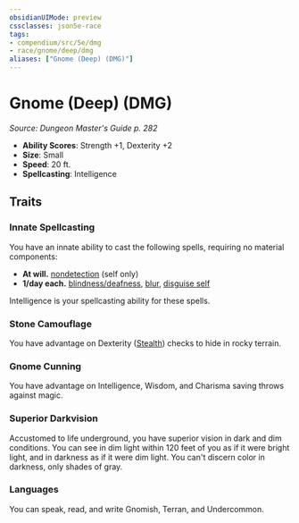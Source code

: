 ```yaml
---
obsidianUIMode: preview
cssclasses: json5e-race
tags:
- compendium/src/5e/dmg
- race/gnome/deep/dmg
aliases: ["Gnome (Deep) (DMG)"]
---
```

# Gnome (Deep) (DMG)
*Source: Dungeon Master's Guide p. 282*  

- **Ability Scores**: Strength +1, Dexterity +2
- **Size**: Small
- **Speed**: 20 ft.
- **Spellcasting**: Intelligence

## Traits

### Innate Spellcasting

You have an innate ability to cast the following spells, requiring no material components:

- **At will.** [nondetection](/Systems/5e/spells/nondetection.md) (self only)  
- **1/day each.** [blindness/deafness](/Systems/5e/spells/blindness-deafness.md), [blur](/Systems/5e/spells/blur.md), [disguise self](/Systems/5e/spells/disguise-self.md)  

Intelligence is your spellcasting ability for these spells.

### Stone Camouflage

You have advantage on Dexterity ([Stealth](/Systems/5e/rules/skills.md#Stealth)) checks to hide in rocky terrain.

### Gnome Cunning

You have advantage on Intelligence, Wisdom, and Charisma saving throws against magic.

### Superior Darkvision

Accustomed to life underground, you have superior vision in dark and dim conditions. You can see in dim light within 120 feet of you as if it were bright light, and in darkness as if it were dim light. You can't discern color in darkness, only shades of gray.

### Languages

You can speak, read, and write Gnomish, Terran, and Undercommon.